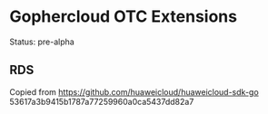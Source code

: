 # Gophercloud OTC Extensions

Status: pre-alpha

## RDS
Copied from https://github.com/huaweicloud/huaweicloud-sdk-go 53617a3b9415b1787a77259960a0ca5437dd82a7
